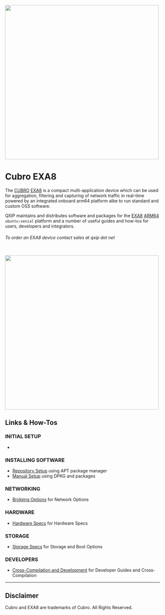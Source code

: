 <img src="http://cubro.org/images/EXA8_Banner.jpg" width=500>


# Cubro EXA8
The [CUBRO](http://www.cubro.com/) [EXA8](http://cubro.org) is a compact multi-application device which can be used for aggregation, filtering and capturing of network traffic in real-time powered by an integrated onboard arm64 platform albe to run standard and custom OSS software. 

QXIP maintains and distributes software and packages for the [EXA8](http://cubro.org) [ARM64](https://github.com/lmangani/EXA8/blob/master/hardware.md) `ubuntu:xenial` platform and a number of useful guides and how-tos for users, developers and integrators.

###### To order an EXA8 device contact sales *at* qxip *dot* net

<br/>

<img src="https://user-images.githubusercontent.com/1423657/54088970-e5ef4f80-4363-11e9-929f-d26cbc484fb8.png" width=500>

## Links & How-Tos
### INITIAL SETUP
* 
### INSTALLING SOFTWARE
* [Repository Setup](https://github.com/lmangani/EXA8/blob/master/software.md) using APT package manager
* [Manual Setup](https://github.com/QXIP/EXA8/tree/master/packages) using DPKG and packages

### NETWORKING
* [Bridging Options](https://github.com/lmangani/EXA8/blob/master/bridging.md) for Network Options

### HARDWARE
* [Hardware Specs](https://github.com/lmangani/EXA8/blob/master/hardware.md) for Hardware Specs

### STORAGE
* [Storage Specs](https://github.com/lmangani/EXA8/blob/master/storage.md) for Storage and Boot Options

### DEVELOPERS
* [Cross-Compilation and Development](https://github.com/lmangani/EXA8/blob/master/crosscompile.md) for Developer Guides and Cross-Compilation

------

## Disclaimer
Cubro and EXA8 are trademarks of Cubro. All Rights Reserved.
